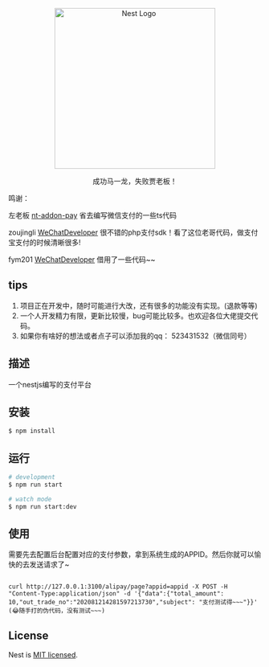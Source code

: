 <p align="center">
  <a href="http://nestjs.com/" target="blank"><img src="https://nestjs.com/img/logo_text.svg" width="320" alt="Nest Logo" /></a>
</p>
  
  <p align="center">成功马一龙，失败贾老板！</p>
  <p align="left">
    鸣谢：
  </p>
  <p>左老板 <a href="https://github.com/notadd/nt-addon-pay" target="blank">nt-addon-pay</a> 省去编写微信支付的一些ts代码</p>
  <p>zoujingli <a href="https://github.com/zoujingli/WeChatDeveloper" target="blank">WeChatDeveloper</a> 很不错的php支付sdk！看了这位老哥代码，做支付宝支付的时候清晰很多!</p>
  <p>fym201 <a href="https://github.com/fym201/alipay-node-sdk" target="blank">WeChatDeveloper</a> 借用了一些代码~~</p>
  
## tips 

1. 项目正在开发中，随时可能进行大改，还有很多的功能没有实现。(退款等等)
2. 一个人开发精力有限，更新比较慢，bug可能比较多。也欢迎各位大佬提交代码。
3. 如果你有啥好的想法或者点子可以添加我的qq： 523431532（微信同号）


## 描述

一个nestjs编写的支付平台

## 安装

```bash
$ npm install
```

## 运行

```bash
# development
$ npm run start

# watch mode
$ npm run start:dev

```

## 使用

需要先去配置后台配置对应的支付参数，拿到系统生成的APPID。然后你就可以愉快的去发送请求了~

```

curl http://127.0.0.1:3100/alipay/page?appid=appid -X POST -H "Content-Type:application/json" -d '{"data":{"total_amount": 10,"out_trade_no":"202081214281597213730","subject": "支付测试得~~~"}}'  (😂随手打的伪代码，没有测试~~~)

```


## License

  Nest is [MIT licensed](LICENSE).



